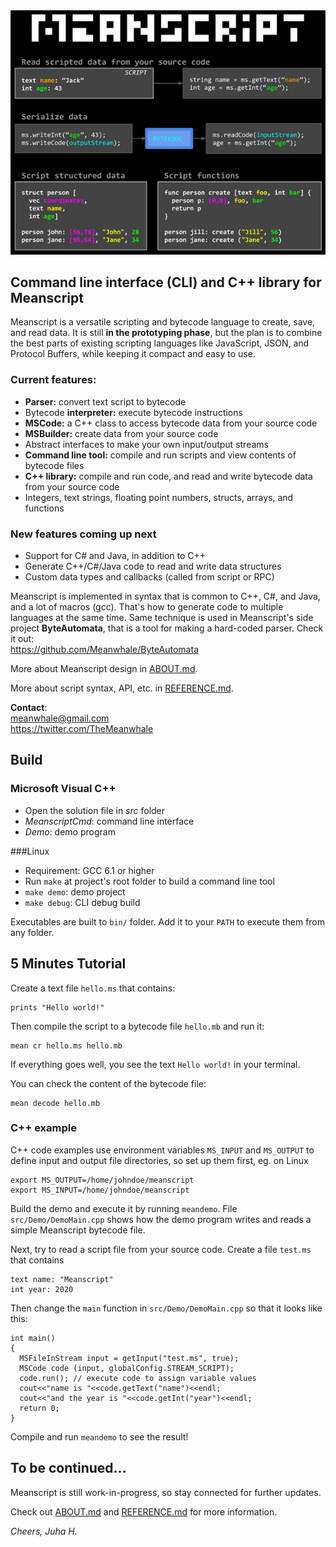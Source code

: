 
<img src=nutshell.png>

## Command line interface (CLI) and C++ library for Meanscript

Meanscript is a versatile scripting and bytecode language to create, save, and read data.
It is still **in the prototyping phase**, but the plan is to combine the best parts of existing scripting languages like JavaScript, JSON, and Protocol Buffers,
while keeping it compact and easy to use.
 

### Current features:

* **Parser:** convert text script to bytecode
* Bytecode **interpreter:** execute bytecode instructions
* **MSCode:** a C++ class to access bytecode data from your source code
* **MSBuilder:** create data from your source code
* Abstract interfaces to make your own input/output streams
* **Command line tool:** compile and run scripts and view contents of bytecode files
* **C++ library:** compile and run code, and read and write bytecode data from your source code
* Integers, text strings, floating point numbers, structs, arrays, and functions
<!-- * Create custom input/output streams to read/write data
* _Web editor_ -->

### New features coming up next
* Support for C# and Java, in addition to C++
* Generate C++/C#/Java code to read and write data structures
* Custom data types and callbacks (called from script or RPC)

Meanscript is implemented in syntax that is common to C++, C#, and Java, and a lot of macros (gcc).
That's how to generate code to multiple languages at the same time.
Same technique is used in Meanscript's side project **ByteAutomata**,
that is a tool for making a hard-coded parser. Check it out:<br>
https://github.com/Meanwhale/ByteAutomata

More about Meanscript design in [ABOUT.md](https://github.com/Meanwhale/MeanscriptCLI/blob/master/ABOUT.md).

More about script syntax, API, etc. in [REFERENCE.md](https://github.com/Meanwhale/MeanscriptCLI/blob/master/REFERENCE.md).


**Contact**:<br>
meanwhale@gmail.com<br>
https://twitter.com/TheMeanwhale

<!--

## Project Content

This project contains

* C++ source code for Meanscript library
* Command line tool
* Demo program
* Visual Studio (2017) solution (_src_ folder)
* _Makefile_ for Linux build is in the root folder

-->

## Build

### Microsoft Visual C++

* Open the solution file in _src_ folder
* _MeanscriptCmd_: command line interface
* _Demo_: demo program

###Linux

* Requirement: GCC 6.1 or higher
* Run `make` at project's root folder to build a command line tool
* `make demo`: demo project
* `make debug`: CLI debug build

Executables are built to `bin/` folder.
Add it to your `PATH` to execute them from any folder.

## 5 Minutes Tutorial

<!--### Hello world-->

Create a text file `hello.ms` that contains:

```
prints "Hello world!"
```

Then compile the script to a bytecode file `hello.mb` and run it:

```
mean cr hello.ms hello.mb
```

If everything goes well, you see the text `Hello world!` in your terminal.

You can check the content of the bytecode file:

```
mean decode hello.mb
```

### C++ example

C++ code examples use environment variables `MS_INPUT` and `MS_OUTPUT` to define input and output file directories, so set up them first, eg. on Linux

```
export MS_OUTPUT=/home/johndoe/meanscript
export MS_INPUT=/home/johndoe/meanscript
```

Build the demo and execute it by running `meandemo`.
File `src/Demo/DemoMain.cpp` shows how the demo program writes and reads a simple Meanscript bytecode file.

Next, try to read a script file from your source code. Create a file `test.ms` that contains

```
text name: "Meanscript"
int year: 2020
```

Then change the `main` function in `src/Demo/DemoMain.cpp` so that it looks like this:

```
int main()
{
  MSFileInStream input = getInput("test.ms", true);
  MSCode code (input, globalConfig.STREAM_SCRIPT);
  code.run(); // execute code to assign variable values
  cout<<"name is "<<code.getText("name")<<endl;
  cout<<"and the year is "<<code.getInt("year")<<endl;
  return 0;
}
```

Compile and run `meandemo` to see the result!

## To be continued...

Meanscript is still work-in-progress, so stay connected for further updates.

Check out
[ABOUT.md](https://github.com/Meanwhale/MeanscriptCLI/blob/master/ABOUT.md)
and
[REFERENCE.md](https://github.com/Meanwhale/MeanscriptCLI/blob/master/REFERENCE.md)
for more information.

_Cheers, Juha H._
